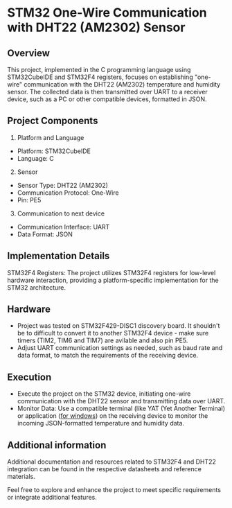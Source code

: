# STM32 One-Wire Communication with DHT22 (AM2302) Sensor
## Overview
This project, implemented in the C programming language using STM32CubeIDE and STM32F4 registers, focuses on establishing "one-wire" communication with the DHT22 (AM2302) temperature and humidity sensor. The collected data is then transmitted over UART to a receiver device, such as a PC or other compatible devices, formatted in JSON.

## Project Components
1. Platform and Language<br />
 - Platform: STM32CubeIDE<br />
 - Language: C<br />
2. Sensor<br />
 - Sensor Type: DHT22 (AM2302)<br />
 - Communication Protocol: One-Wire<br />
 - Pin: PE5<br />
3. Communication to next device<br />
 - Communication Interface: UART<br />
 - Data Format: JSON<br />

## Implementation Details
STM32F4 Registers:
The project utilizes STM32F4 registers for low-level hardware interaction, providing a platform-specific implementation for the STM32 architecture.

## Hardware
 - Project was tested on STM32F429-DISC1 discovery board. It shouldn't be to difficult to convert it to another STM32F4 device - make sure timers (TIM2, TIM6 and TIM7) are avilable and also pin PE5.
 - Adjust UART communication settings as needed, such as baud rate and data format, to match the requirements of the receiving device.

## Execution
 - Execute the project on the STM32 device, initiating one-wire communication with the DHT22 sensor and transmitting data over UART.
 - Monitor Data: Use a compatible terminal (like YAT (Yet Another Terminal) or application ([for windows](https://github.com/AlexCork1/TemperatureHumidityMonitorForm)) on the receiving device to monitor the incoming JSON-formatted temperature and humidity data.

## Additional information
Additional documentation and resources related to STM32F4 and DHT22 integration can be found in the respective datasheets and reference materials.

Feel free to explore and enhance the project to meet specific requirements or integrate additional features.
